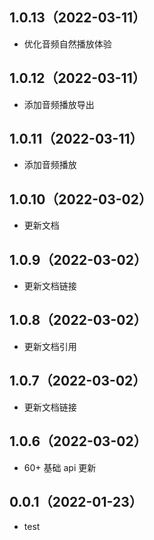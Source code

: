 ## 1.0.13（2022-03-11）
- 优化音频自然播放体验
## 1.0.12（2022-03-11）
- 添加音频播放导出
## 1.0.11（2022-03-11）
- 添加音频播放
## 1.0.10（2022-03-02）
- 更新文档
## 1.0.9（2022-03-02）
- 更新文档链接
## 1.0.8（2022-03-02）
- 更新文档引用
## 1.0.7（2022-03-02）
- 更新文档链接
## 1.0.6（2022-03-02）
- 60+ 基础 api 更新
## 0.0.1（2022-01-23）
- test
